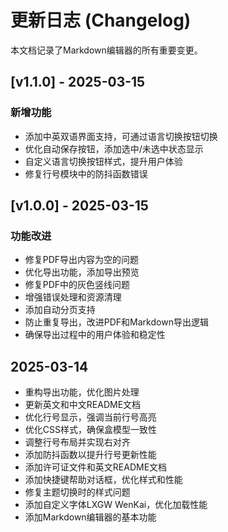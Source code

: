 # 更新日志 (Changelog)

本文档记录了Markdown编辑器的所有重要变更。

## [v1.1.0] - 2025-03-15

### 新增功能
- 添加中英双语界面支持，可通过语言切换按钮切换
- 优化自动保存按钮，添加选中/未选中状态显示
- 自定义语言切换按钮样式，提升用户体验
- 修复行号模块中的防抖函数错误

## [v1.0.0] - 2025-03-15

### 功能改进
- 修复PDF导出内容为空的问题
- 优化导出功能，添加导出预览
- 修复PDF中的灰色竖线问题
- 增强错误处理和资源清理
- 添加自动分页支持
- 防止重复导出，改进PDF和Markdown导出逻辑
- 确保导出过程中的用户体验和稳定性

## 2025-03-14
- 重构导出功能，优化图片处理
- 更新英文和中文README文档
- 优化行号显示，强调当前行号高亮
- 优化CSS样式，确保盒模型一致性
- 调整行号布局并实现右对齐
- 添加防抖函数以提升行号更新性能
- 添加许可证文件和英文README文档
- 添加快捷键帮助对话框，优化样式和性能
- 修复主题切换时的样式问题
- 添加自定义字体LXGW WenKai，优化加载性能
- 添加Markdown编辑器的基本功能 